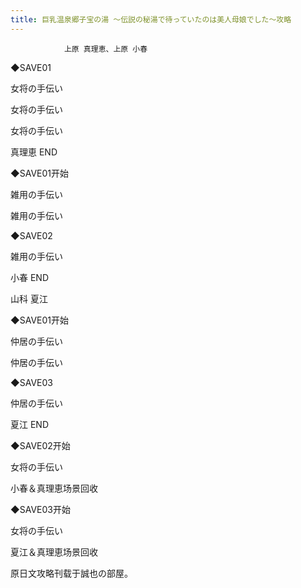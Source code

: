 ```yaml
---
title: 巨乳温泉郷子宝の湯 ～伝説の秘湯で待っていたのは美人母娘でした～攻略
---
```


                上原 真理恵、上原 小春



◆SAVE01

女将の手伝い

女将の手伝い

女将の手伝い



真理恵 END



◆SAVE01开始

雑用の手伝い

雑用の手伝い

◆SAVE02

雑用の手伝い



小春 END



山科 夏江



◆SAVE01开始

仲居の手伝い

仲居の手伝い

◆SAVE03

仲居の手伝い



夏江 END



◆SAVE02开始

女将の手伝い



小春＆真理恵场景回收



◆SAVE03开始

女将の手伝い



夏江＆真理恵场景回收



原日文攻略刊载于誠也の部屋。


              
